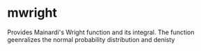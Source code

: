 # mwright
Provides Mainardi's Wright function and its integral.
The function geenralizes the normal probability distribution and denisty
